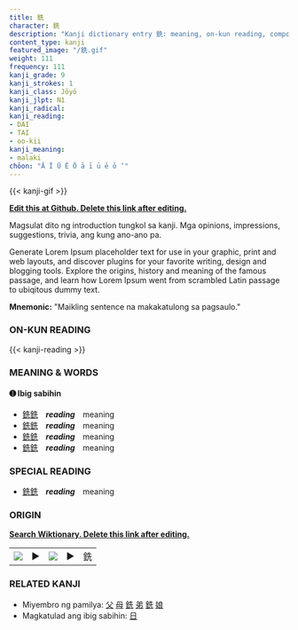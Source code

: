 ```yaml
---
title: 銑
character: 銑
description: "Kanji dictionary entry 銑: meaning, on-kun reading, compounds, origin, related kanji"
content_type: kanji
featured_image: "/銑.gif"
weight: 111
frequency: 111
kanji_grade: 9
kanji_strokes: 1
kanji_class: Jōyō
kanji_jlpt: N1
kanji_radical: 
kanji_reading: 
- DAI
- TAI
- oo-kii
kanji_meaning:
- malaki
chōon: "Ā Ī Ū Ē Ō ā ī ū ē ō ’"
---
```

[//]: # (Don't edit the line below. Kanji animated GIF code is automatically generated.)
{{< kanji-gif >}}

[//]: # (Edit below this line.)

**[Edit this at Github. Delete this link after editing.](https://github.com/tim0g/tim/tree/main/content/kanji/銑/index.md)**

Magsulat dito ng introduction tungkol sa kanji. Mga opinions, impressions, suggestions, trivia, ang kung ano-ano pa.

Generate Lorem Ipsum placeholder text for use in your graphic, print and web layouts, and discover plugins for your favorite writing, design and blogging tools. Explore the origins, history and meaning of the famous passage, and learn how Lorem Ipsum went from scrambled Latin passage to ubiqitous dummy text.
 
**Mnemonic:** "Maikling sentence na makakatulong sa pagsaulo."

### ON-KUN READING

[//]: # (Don't edit the line below. ON-KUN READING code is automatically generated.)
{{< kanji-reading >}}

### MEANING & WORDS

#### ➊ **Ibig sabihin**
  - [銑](../銑)[銑](../銑)　***reading***　meaning
  - [銑](../銑)[銑](../銑)　***reading***　meaning
  - [銑](../銑)[銑](../銑)　***reading***　meaning
  - [銑](../銑)[銑](../銑)　***reading***　meaning

### SPECIAL READING
  - [銑](../銑)[銑](../銑)　***reading***　meaning

### ORIGIN

**[Search Wiktionary. Delete this link after editing.](https://wiktionary.org/wiki/銑)**
<table class="kanji-table"><tr><td>
<img src="60px-銑-bronze.svg.png">
</td><td>▶</td><td>
<img src="60px-銑-oracle.svg.png">
</td><td>▶</td>
<td class="kanji-origin">銑</td>
</tr></table>

### RELATED KANJI
- Miyembro ng pamilya: [父](../父) [母](../母) [銑](../銑) [弟](../弟) [銑](../銑) [娘](../娘)
- Magkatulad ang ibig sabihin: [日](../日)
